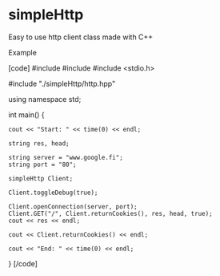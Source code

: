 simpleHttp
==========

Easy to use http client class made with C++

Example

[code]
#include <iostream>
#include <string>
#include <stdio.h>

#include "./simpleHttp/http.hpp"

using namespace std;

int main()
{

	cout << "Start: " << time(0) << endl;

	string res, head;

	string server = "www.google.fi";
	string port = "80";

	simpleHttp Client;

	Client.toggleDebug(true);

	Client.openConnection(server, port);
	Client.GET("/", Client.returnCookies(), res, head, true);
	cout << res << endl;

	cout << Client.returnCookies() << endl;

	cout << "End: " << time(0) << endl;

}
[/code]
